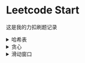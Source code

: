 # Leetcode Start
这是我的力扣刷题记录

<details>
  <summary>哈希表</summary>

## 2391. 收集垃圾的最少总时间
+ `哈希表`
+ [Question Description](https://leetcode.cn/problems/minimum-amount-of-time-to-collect-garbage/description/)  
+ [Solution](/2391/ABOUT.md)
+ [Code](/2391/2391.cpp)

## 3146. 两个字符串的排列差
+ `哈希表`
+ [Question Description](https://leetcode.cn/problems/permutation-difference-between-two-strings/description/)
+ [Solution](/3146/ABOUT.md)
+ [Code](/3146/3146.cpp)

## 2225. 找出输掉零场或一场比赛的玩家
+ `哈希表`
+ [Question Description](https://leetcode.cn/problems/find-players-with-zero-or-one-losses/description/)
+ [Solution](/2225/ABOUT.md)
+ [Code](/2225/2225.cpp)

## 49. 字母异位词分组
+ `哈希表`
+ [Question Description](https://leetcode.cn/problems/group-anagrams/description/?envType=study-plan-v2&envId=top-100-liked)
+ [Solution](/49/ABOUT.md)
+ [Code](/49/49.cpp)

## 2965. 找出缺失和重复的数字
+ `哈希表`
+ [Question Description](https://leetcode.cn/problems/find-missing-and-repeated-values/description/)
+ [Solution](/2965/ABOUT.md)
+ [Code](/2965/2965.cpp)

</details>

<details>
  <summary>贪心</summary>

## 2589. 完成所有任务的最少时间
+ `贪心`
+ [题目链接](https://leetcode.cn/problems/minimum-time-to-complete-all-tasks/description/)
+ [Solution](/2589/ABOUT.md)
+ [Code](/2589/2589.cpp)

## 2244. 完成所有任务需要的最少轮数
+ `贪心`  
+ [Question Description](https://leetcode.cn/problems/minimum-rounds-to-complete-all-tasks/description/)  
+ [Solution](/2244/ABOUT.md)
+ [Code](/2244/2244.cpp)

## 1953. 你可以工作的最大周数
+ `贪心`
+ [Question Description](https://leetcode.cn/problems/maximum-number-of-weeks-for-which-you-can-work/description/)
+ [Solution](/1953/ABOUT.md)
+ [Code](/1953/1953.cpp)

</details>


<details>
  <summary>滑动窗口</summary>

## 2831. 找出最长等值子数组
+ `滑动窗口`
+ [Question Description](https://leetcode.cn/problems/find-the-longest-equal-subarray/description/)
+ [Solution](/2831/ABOUT.md)
+ [Code](/2831/2831.cpp)

</details>